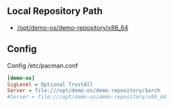 
## Local Repository Path

* [/opt/demo-os/demo-repository/x86_64](x86_64)

## Config

Config /etc/pacman.conf

``` ini
[demo-os]
SigLevel = Optional TrustAll
Server = file:///opt/demo-os/demo-repository/$arch
#Server = file:///opt/demo-os/demo-repository/x86_64
```
